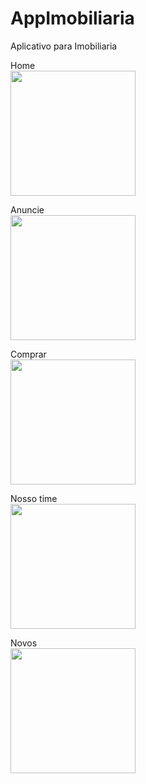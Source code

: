 # AppImobiliaria
Aplicativo para Imobiliaria

Home<br>
<img src="https://github.com/JoaoEnrique13/AppImobiliaria/assets/99426704/e588c576-3ada-47d5-8033-4b8591f675dc" width="200">

Anuncie<br>
<img src="https://github.com/JoaoEnrique13/AppImobiliaria/assets/87030375/c238f645-bf83-4702-82ac-af85ed689af8" width="200">

Comprar<br>
<img src="https://github.com/JoaoEnrique13/AppImobiliaria/assets/99426704/1b5f52b1-2de8-42fb-a0f1-2feb2434e5d9" width="200">

Nosso time<br>
<img src="https://github.com/JoaoEnrique13/AppImobiliaria/assets/99426704/797ae16e-362c-40af-96d5-e979e7a5a1fd" width="200">

Novos<br>
<img src="https://github.com/JoaoEnrique13/AppImobiliaria/assets/99426704/d0875e0e-3b30-43c9-9c9d-f6552467bbc2" width="200">
